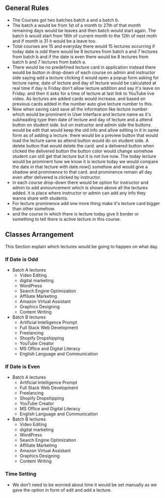 ## General Rules
- The Courses got two batches batch a and a batch b.
- The batch a would be from 1st of a month to 27th of that month remaining days would be leaves and then batch would start again. The batch b would start from 16th of current month to the 12th of next moth and if month is 31 it would be a leave too.
- Total courses are  15 and everyday there would 15 lectures occurring if today date is odd there would be 8 lectures from batch  a and 7 lectures from batch b and if the date is even there would be 8 lectures from batch b and 7 lectures from batch a. 
- There would be no predefined lecture card in application instead there would be button in drop-down of each course on admin and instructor side saying add a lecture clicking it would open a popup form asking for lecture name, date of lecture and day of lecture would be calculated at real time if day is Friday don't allow lecture addition and say it's leave on Friday. and then it asks for a time of lecture at last link to YouTube live video. As lectures are added cards would increase. and based on previous cards added in the number auto give lecture number to this.
- Now when saving card save all the information like lecture number which would be prominent in User Interface and lecture name as it's subheading type then date of lecture and day of lecture and a attend button on student side. but on instructor and admin side the buttons would be edit that would keep the old info and allow editing in it in same form as of adding a lecture. there would be a preview button that would load the lecture same as attend button would do on student side. A delete button that would delete the card. and a delivered button when clicked the delivered button the button color would change somehow student can still get that lecture but it is not live now. The today lecture would be prominent how we know it is lecture today we would compare the date in that lecture with date.now() somehow and would give a shadow and prominence to that card. and prominence remain all day even after delivered is clicked by instructor.
- in each course drop-down there would be option for instructor and admin to add announcement which is shown above all the lectures added. it is place where instructor or admin can add any info they wanna share with students.
- For lecture prominence add one more thing make it's lecture card bigger than other somehow.
- and the course in which there is lecture today give it border or something to tell there is active lecture in this course.
## Classes Arrangement
This Section explain which lectures would be going to happen on what day.
### If Date is Odd
- Batch A lectures
	 - Video Editing 
	 - digital marketing
	 - WordPress  
	 - Search Engine Optimization 
	 - Affiliate Marketing 
	 - Amazon Virtual Assistant 
	 - Graphics Designing 
	 - Content Writing 
 - Batch B lectures
	 - Artificial Intelligence Prompt
	 - Full Stack Web Development
	 - Freelancing
	 - Shopify Dropshipping
	 - YouTube Creator
	 - MS Office and Digital Literacy
	 - English Language and Communication
### If Date is Even
- Batch A lectures
	- Artificial Intelligence Prompt
	 - Full Stack Web Development
	 - Freelancing
	 - Shopify Dropshipping
	 - YouTube Creator
	 - MS Office and Digital Literacy
	 - English Language and Communication
- Batch B lectures
	 - Video Editing 
	 - digital marketing
	 - WordPress  
	 - Search Engine Optimization 
	 - Affiliate Marketing 
	 - Amazon Virtual Assistant 
	 - Graphics Designing 
	 - Content Writing

### Time Setting
- We don't need to be worried about time it would be set manually as we gave the option in form of edit and add a lecture.